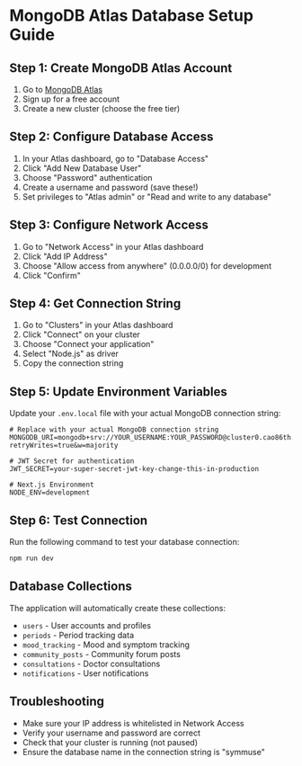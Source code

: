 # MongoDB Atlas Database Setup Guide

## Step 1: Create MongoDB Atlas Account
1. Go to [MongoDB Atlas](https://www.mongodb.com/atlas)
2. Sign up for a free account
3. Create a new cluster (choose the free tier)

## Step 2: Configure Database Access
1. In your Atlas dashboard, go to "Database Access"
2. Click "Add New Database User"
3. Choose "Password" authentication
4. Create a username and password (save these!)
5. Set privileges to "Atlas admin" or "Read and write to any database"

## Step 3: Configure Network Access
1. Go to "Network Access" in your Atlas dashboard
2. Click "Add IP Address"
3. Choose "Allow access from anywhere" (0.0.0.0/0) for development
4. Click "Confirm"

## Step 4: Get Connection String
1. Go to "Clusters" in your Atlas dashboard
2. Click "Connect" on your cluster
3. Choose "Connect your application"
4. Select "Node.js" as driver
5. Copy the connection string

## Step 5: Update Environment Variables
Update your `.env.local` file with your actual MongoDB connection string:

```env
# Replace with your actual MongoDB connection string
MONGODB_URI=mongodb+srv://YOUR_USERNAME:YOUR_PASSWORD@cluster0.cao86th.mongodb.net/symmuse?retryWrites=true&w=majority

# JWT Secret for authentication
JWT_SECRET=your-super-secret-jwt-key-change-this-in-production

# Next.js Environment
NODE_ENV=development
```

## Step 6: Test Connection
Run the following command to test your database connection:

```bash
npm run dev
```

## Database Collections
The application will automatically create these collections:
- `users` - User accounts and profiles
- `periods` - Period tracking data
- `mood_tracking` - Mood and symptom tracking
- `community_posts` - Community forum posts
- `consultations` - Doctor consultations
- `notifications` - User notifications

## Troubleshooting
- Make sure your IP address is whitelisted in Network Access
- Verify your username and password are correct
- Check that your cluster is running (not paused)
- Ensure the database name in the connection string is "symmuse"
